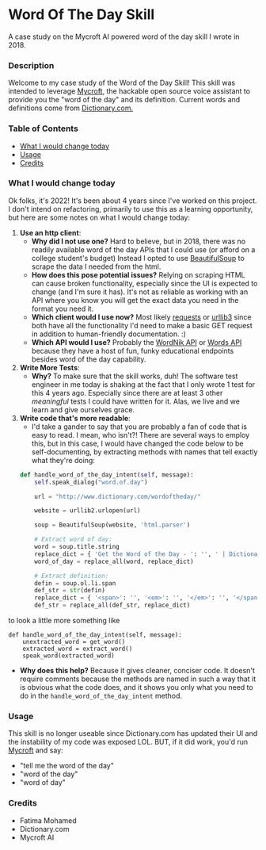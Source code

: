
# Word Of The Day Skill
A case study on the Mycroft AI powered word of the day skill I wrote in 2018.

### Description 
Welcome to my case study of the Word of the Day Skill! This skill was intended to leverage [Mycroft](https://github.com/MycroftAI/mycroft-core), the hackable open source voice assistant to provide you the "word of the day" and its definition. Current words and definitions come from 
[Dictionary.com.](Dictionary.com)

### Table of Contents
 - [What I would change today](#what-i-would-change-today)
 - [Usage](#usage)
 - [Credits](#credits)

###  What I would change today
Ok folks, it's 2022! It's been about 4 years since I've worked on this project. I don't intend on refactoring, primarily to use this as a learning opportunity, but here are some notes on what I would change today:
1. **Use an http client**:
    - **Why did I not use one?** Hard to believe, but in 2018, there was no readily available word of the day APIs that I could use (or afford on a college student's budget) Instead I opted to use [BeautifulSoup](https://www.crummy.com/software/BeautifulSoup/bs4/doc/) to scrape the data I needed from the html. 
    - **How does this pose potential issues?** Relying on scraping HTML can cause broken functionality, especially since the UI is expected to change (and I'm sure it has). It's not as reliable as working with an API where you know you will get the exact data you need in the format you need it.
    - **Which client would I use now?** Most likely [requests](https://requests.readthedocs.io/en/latest/) or  [urllib3](https://urllib3.readthedocs.io/en/stable/) since both have all the functionality I'd need to make a basic GET request in addition to human-friendly documentation. :) 
    - **Which API would I use?** Probably the [WordNik API](https://developer.wordnik.com/) or [Words API](https://www.wordsapi.com/) because they have a host of fun, funky educational endpoints besides word of the day capability.
2. **Write More Tests**:
   - **Why?** To make sure that the skill works, duh! The software test engineer in me today is shaking at the fact that I only wrote 1 test for this 4 years ago. Especially since there are at least 3 other *meaningful* tests I could have written for it. Alas, we live and we learn and give ourselves grace. 
3. **Write code that's more readable**:
    - I'd take a gander to say that you are probably a fan of code that is easy to read. I mean, who isn't?! There are several ways to employ this, but in this case, I would have changed the code below to be self-documenting, by extracting methods with names that tell exactly what they're doing:
    ``` python 
    def handle_word_of_the_day_intent(self, message):
        self.speak_dialog("word.of.day")

        url = "http://www.dictionary.com/wordoftheday/"

        website = urllib2.urlopen(url)

        soup = BeautifulSoup(website, 'html.parser')

        # Extract word of day:
        word = soup.title.string
        replace_dict = { 'Get the Word of the Day - ': '', ' | Dictionary.com': '' }
        word_of_day = replace_all(word, replace_dict)

        # Extract definition:
        defin = soup.ol.li.span
        def_str = str(defin)
        replace_dict = { '<span>': '', '<em>': '', '</em>': '', '</span>': ''}
        def_str = replace_all(def_str, replace_dict)
    ``` 
to look a little more something like
  

    def handle_word_of_the_day_intent(self, message):
        unextracted_word = get_word()
        extracted_word = extract_word()
        speak_word(extracted_word)
      

   - **Why does this help?** Because it gives cleaner, conciser code. It doesn't require comments because the methods are named in such a way that it is obvious what the code does, and it shows you only what you need to do in the `handle_word_of_the_day_intent` method.
   

###  Usage
This skill is no longer useable since Dictionary.com has updated their UI and the instability of my code was exposed LOL. BUT, if it did work, you'd run [Mycroft](https://github.com/MycroftAI/mycroft-core) and say:
* "tell me the word of the day"
* "word of the day"
* "word of day"

###  Credits 
* Fatima Mohamed
* Dictionary.com 
* Mycroft AI

